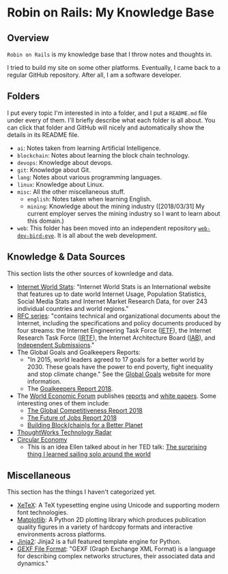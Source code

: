 # Robin on Rails: My Knowledge Base

## Overview

`Robin on Rails` is my knowledge base that I throw notes and thoughts in.

I tried to build my site on some other platforms. Eventually, I came back to a regular GitHub repository. After all, I am a software developer.

## Folders

I put every topic I'm interested in into a folder, and I put a `README.md` file under every of them. I'll briefly describe what each folder is all about. You can click that folder and GitHub will nicely and automatically show the details in its README file.

- `ai`: Notes taken from learning Artificial Intelligence.
- `blockchain`: Notes about learning the block chain technology.
- `devops`: Knowledge about devops.
- `git`: Knowledge about Git.
- `lang`: Notes about various programming languages.
- `linux`: Knowledge about Linux.
- `misc`: All the other miscellaneous stuff.
  - `english`: Notes taken when learning English.
  - `mining`: Knowledge about the mining industry ([2018/03/31] My current employer serves the mining industry so I want to learn about this domain.)
- `web`: This folder has been moved into an independent repository [`web-dev-bird-eye`](https://github.com/yaobinwen/web-dev-bird-eye). It is all about the web development.

## Knowledge & Data Sources

This section lists the other sources of kownledge and data.

- [Internet World Stats](https://internetworldstats.com/): "Internet World Stats is an International website that features up to date world Internet Usage, Population Statistics, Social Media Stats and Internet Market Research Data, for over 243 individual countries and world regions."
- [RFC series](https://www.rfc-editor.org/): "contains technical and organizational documents about the Internet, including the specifications and policy documents produced by four streams: the Internet Engineering Task Force ([IETF](https://www.ietf.org/)), the Internet Research Task Force ([IRTF](https://irtf.org/)), the Internet Architecture Board ([IAB](https://www.iab.org/)), and [Independent Submissions](https://www.rfc-editor.org/about/independent/)."
- The Global Goals and Goalkeepers Reports:
  - "In 2015, world leaders agreed to 17 goals for a better world by 2030. These goals have the power to end poverty, fight inequality and     stop climate change." See the [Global Goals](https://www.globalgoals.org/) website for more information.
  - The [Goalkeepers Report 2018](https://www.gatesfoundation.org/goalkeepers/report).
- The [World Economic Forum](https://www.weforum.org/) publishes [reports](https://www.weforum.org/reports) and [white papers](https://www.weforum.org/whitepapers). Some interesting ones of them include:
  - [The Global Competitiveness Report 2018](https://www.weforum.org/reports/the-global-competitveness-report-2018)
  - [The Future of Jobs Report 2018](https://www.weforum.org/reports/the-future-of-jobs-report-2018)
  - [Building Block(chain)s for a Better Planet](https://www.weforum.org/reports/building-block-chain-for-a-better-planet)
- [ThoughtWorks Technology Radar](https://www.thoughtworks.com/radar)
- [Circular Economy](https://www.ellenmacarthurfoundation.org/circular-economy/concept)
  - This is an idea Ellen talked about in her TED talk: [The surprising thing I learned sailing solo around the world](https://www.ted.com/talks/dame_ellen_macarthur_the_surprising_thing_i_learned_sailing_solo_around_the_world)

## Miscellaneous

This section has the things I haven't categorized yet.

- [XeTeX](https://en.wikipedia.org/wiki/XeTeX): A TeX typesetting engine using Unicode and supporting modern font technologies.
- [Matplotlib](https://matplotlib.org/): A Python 2D plotting library which produces publication quality figures in a variety of hardcopy formats and interactive environments across platforms.
- [Jinja2](http://jinja.pocoo.org/): Jinja2 is a full featured template engine for Python.
- [GEXF File Format](https://gephi.org/gexf/format/index.html): "GEXF (Graph Exchange XML Format) is a language for describing complex networks structures, their associated data and dynamics."
